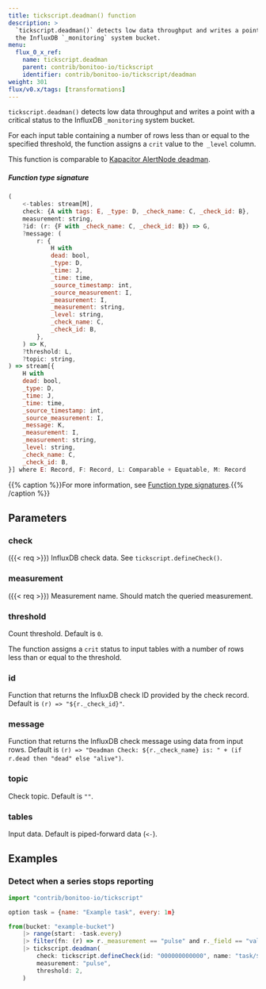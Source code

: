 ```yaml
---
title: tickscript.deadman() function
description: >
  `tickscript.deadman()` detects low data throughput and writes a point with a critical status to
  the InfluxDB `_monitoring` system bucket.
menu:
  flux_0_x_ref:
    name: tickscript.deadman
    parent: contrib/bonitoo-io/tickscript
    identifier: contrib/bonitoo-io/tickscript/deadman
weight: 301
flux/v0.x/tags: [transformations]
---
```


<!------------------------------------------------------------------------------

IMPORTANT: This page was generated from comments in the Flux source code. Any
edits made directly to this page will be overwritten the next time the
documentation is generated. 

To make updates to this documentation, update the function comments above the
function definition in the Flux source code:

https://github.com/influxdata/flux/blob/master/stdlib/contrib/bonitoo-io/tickscript/tickscript.flux#L188-L244

Contributing to Flux: https://github.com/influxdata/flux#contributing
Fluxdoc syntax: https://github.com/influxdata/flux/blob/master/docs/fluxdoc.md

------------------------------------------------------------------------------->

`tickscript.deadman()` detects low data throughput and writes a point with a critical status to
the InfluxDB `_monitoring` system bucket.

For each input table containing a number of rows less than or equal to the specified threshold,
the function assigns a `crit` value to the` _level` column.

This function is comparable to [Kapacitor AlertNode deadman](https://docs.influxdata.com/kapacitor/latest/nodes/stream_node/#deadman).

##### Function type signature

```js
(
    <-tables: stream[M],
    check: {A with tags: E, _type: D, _check_name: C, _check_id: B},
    measurement: string,
    ?id: (r: {F with _check_name: C, _check_id: B}) => G,
    ?message: (
        r: {
            H with
            dead: bool,
            _type: D,
            _time: J,
            _time: time,
            _source_timestamp: int,
            _source_measurement: I,
            _measurement: I,
            _measurement: string,
            _level: string,
            _check_name: C,
            _check_id: B,
        },
    ) => K,
    ?threshold: L,
    ?topic: string,
) => stream[{
    H with
    dead: bool,
    _type: D,
    _time: J,
    _time: time,
    _source_timestamp: int,
    _source_measurement: I,
    _message: K,
    _measurement: I,
    _measurement: string,
    _level: string,
    _check_name: C,
    _check_id: B,
}] where E: Record, F: Record, L: Comparable + Equatable, M: Record
```

{{% caption %}}For more information, see [Function type signatures](/flux/v0.x/function-type-signatures/).{{% /caption %}}

## Parameters

### check
({{< req >}})
InfluxDB check data. See `tickscript.defineCheck()`.



### measurement
({{< req >}})
Measurement name. Should match the queried measurement.



### threshold

Count threshold. Default is `0`.

The function assigns a `crit` status to input tables with a number of rows less than or equal to the threshold.

### id

Function that returns the InfluxDB check ID provided by the check record.
Default is `(r) => "${r._check_id}"`.



### message

Function that returns the InfluxDB check message using data from input rows.
Default is `(r) => "Deadman Check: ${r._check_name} is: " + (if r.dead then "dead" else "alive")`.



### topic

Check topic. Default is `""`.



### tables

Input data. Default is piped-forward data (`<-`).




## Examples

### Detect when a series stops reporting

```js
import "contrib/bonitoo-io/tickscript"

option task = {name: "Example task", every: 1m}

from(bucket: "example-bucket")
    |> range(start: -task.every)
    |> filter(fn: (r) => r._measurement == "pulse" and r._field == "value")
    |> tickscript.deadman(
        check: tickscript.defineCheck(id: "000000000000", name: "task/${r.service}"),
        measurement: "pulse",
        threshold: 2,
    )

```

